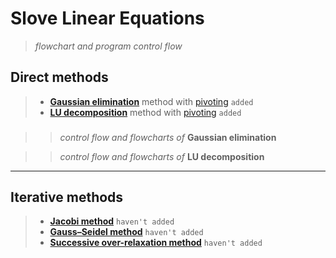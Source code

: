 # Slove Linear Equations
>  _flowchart and program control flow_

## Direct methods

 >  * [**Gaussian elimination**][Gaussian_elimination] method with [pivoting][Pivot_element] `added`<br>
 >  * [**LU decomposition**][LU_decomposition] method with [pivoting][Pivot_element] `added`<br>
###
>> _control flow and flowcharts of_ **Gaussian elimination**

>> _control flow and flowcharts of_ **LU decomposition**

--------------------
## Iterative methods
 >  * [**Jacobi method**][Jacobi_method] `haven't added`<br>
 >  * [**Gauss–Seidel method**][Gauss–Seidel_method] `haven't added`<br>
 >  * [**Successive over-relaxation method**][Successive_over-relaxation] `haven't added`<br>

[Gaussian_elimination]:https://en.wikipedia.org/wiki/Gaussian_elimination "Refer to WIKIPEDIA."
[Pivot_element]:https://en.wikipedia.org/wiki/Pivot_element "Refer to WIKIPEDIA."
[LU_decomposition]:https://en.wikipedia.org/wiki/LU_decomposition "Refer to WIKIPEDIA."

[Jacobi_method]:https://en.wikipedia.org/wiki/Jacobi_method "Refer to WIKIPEDIA."
[Gauss–Seidel_method]:https://en.wikipedia.org/wiki/Gauss%E2%80%93Seidel_method "Refer to WIKIPEDIA."
[Successive_over-relaxation]:https://en.wikipedia.org/wiki/Successive_over-relaxation "Refer to WIKIPEDIA."
